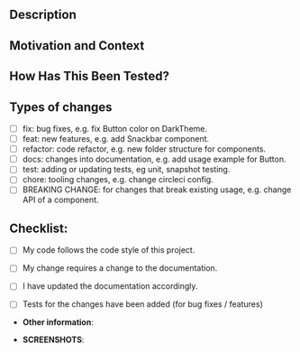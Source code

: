 <!--- Provide a general summary of your changes in the Title above -->

## Description
<!--- Describe your changes in detail -->

## Motivation and Context
<!--- Why is this change required? What problem does it solve? -->
<!--- If it fixes an open issue, please link to the issue here. -->

## How Has This Been Tested?
<!--- Please describe in detail how you tested your changes. -->
<!--- Include details of your testing environment, tests ran to see how -->
<!--- your change affects other areas of the code, etc. -->

## Types of changes
<!--- What types of changes does your code introduce? Put an `x` in all the boxes that apply: -->
- [ ] fix: bug fixes, e.g. fix Button color on DarkTheme.
- [ ] feat: new features, e.g. add Snackbar component.
- [ ] refactor: code refactor, e.g. new folder structure for components.
- [ ] docs: changes into documentation, e.g. add usage example for Button.
- [ ] test: adding or updating tests, eg unit, snapshot testing.
- [ ] chore: tooling changes, e.g. change circleci config.
- [ ] BREAKING CHANGE: for changes that break existing usage, e.g. change API of a component.

## Checklist:
<!--- Go over all the following points, and put an `x` in all the boxes that apply. -->
<!--- If you're unsure about any of these, don't hesitate to ask. We're here to help! -->
- [ ] My code follows the code style of this project.
- [ ] My change requires a change to the documentation.
- [ ] I have updated the documentation accordingly.
- [ ] Tests for the changes have been added (for bug fixes / features)


* **Other information**:

* **SCREENSHOTS**:
